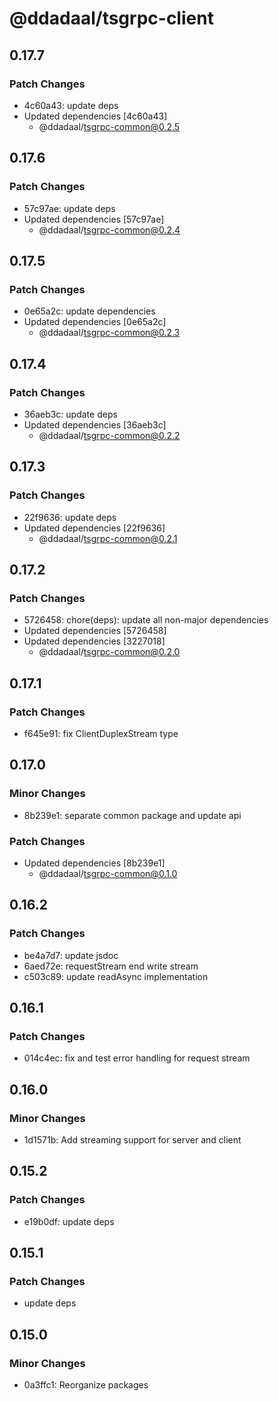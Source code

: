 # @ddadaal/tsgrpc-client

## 0.17.7

### Patch Changes

- 4c60a43: update deps
- Updated dependencies [4c60a43]
  - @ddadaal/tsgrpc-common@0.2.5

## 0.17.6

### Patch Changes

- 57c97ae: update deps
- Updated dependencies [57c97ae]
  - @ddadaal/tsgrpc-common@0.2.4

## 0.17.5

### Patch Changes

- 0e65a2c: update dependencies
- Updated dependencies [0e65a2c]
  - @ddadaal/tsgrpc-common@0.2.3

## 0.17.4

### Patch Changes

- 36aeb3c: update deps
- Updated dependencies [36aeb3c]
  - @ddadaal/tsgrpc-common@0.2.2

## 0.17.3

### Patch Changes

- 22f9636: update deps
- Updated dependencies [22f9636]
  - @ddadaal/tsgrpc-common@0.2.1

## 0.17.2

### Patch Changes

- 5726458: chore(deps): update all non-major dependencies
- Updated dependencies [5726458]
- Updated dependencies [3227018]
  - @ddadaal/tsgrpc-common@0.2.0

## 0.17.1

### Patch Changes

- f645e91: fix ClientDuplexStream type

## 0.17.0

### Minor Changes

- 8b239e1: separate common package and update api

### Patch Changes

- Updated dependencies [8b239e1]
  - @ddadaal/tsgrpc-common@0.1.0

## 0.16.2

### Patch Changes

- be4a7d7: update jsdoc
- 6aed72e: requestStream end write stream
- c503c89: update readAsync implementation

## 0.16.1

### Patch Changes

- 014c4ec: fix and test error handling for request stream

## 0.16.0

### Minor Changes

- 1d1571b: Add streaming support for server and client

## 0.15.2

### Patch Changes

- e19b0df: update deps

## 0.15.1

### Patch Changes

- update deps

## 0.15.0

### Minor Changes

- 0a3ffc1: Reorganize packages
